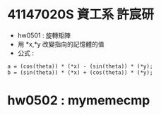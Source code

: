 # 41147020S 資工系 許宸研
* hw0501 : 旋轉矩陣
* 用 *x,*y 改變指向的記憶體的值
* 公式 : 
```c=
a = (cos(theta)) * (*x) - (sin(theta)) * (*y);
b = (sin(theta)) * (*x) + (cos(theta)) * (*y);
```
# hw0502 : mymemecmp
